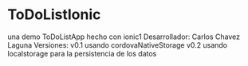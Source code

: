 # ToDoListIonic
una demo ToDoListApp hecho con ionic1 
Desarrollador: Carlos Chavez Laguna
Versiones:
v0.1 usando cordovaNativeStorage
v0.2 usando localstorage para la persistencia de los datos

